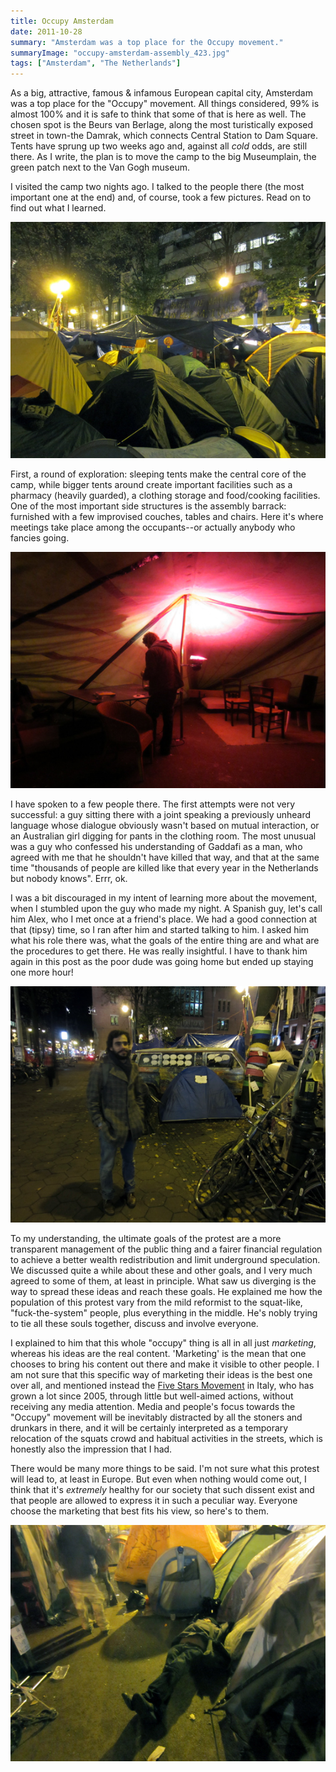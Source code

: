 ```yaml
---
title: Occupy Amsterdam
date: 2011-10-28
summary: "Amsterdam was a top place for the Occupy movement."
summaryImage: "occupy-amsterdam-assembly_423.jpg"
tags: ["Amsterdam", "The Netherlands"]
---
```


As a big, attractive, famous & infamous European capital city, Amsterdam was a top place for the "Occupy" movement. All things considered, 99% is almost 100% and it is safe to think that some of that is here as well. The chosen spot is the Beurs van Berlage, along the most turistically exposed street in town-the Damrak, which connects Central Station to Dam Square. Tents have sprung up two weeks ago and, against all _cold_ odds, are still there. As I write, the plan is to move the camp to the big Museumplain, the green patch next to the Van Gogh museum.

I visited the camp two nights ago. I talked to the people there (the most important one at the end) and, of course, took a few pictures. Read on to find out what I learned.

![](occupy-amsterdam-tents_423.jpg)

First, a round of exploration: sleeping tents make the central core of the camp, while bigger tents around create important facilities such as a pharmacy (heavily guarded), a clothing storage and food/cooking facilities. One of the most important side structures is the assembly barrack: furnished with a few improvised couches, tables and chairs. Here it's where meetings take place among the occupants--or actually anybody who fancies going. 

![](occupy-amsterdam-assembly_423.jpg)

I have spoken to a few people there. The first attempts were not very successful: a guy sitting there with a joint speaking a previously unheard language whose dialogue obviously wasn't based on mutual interaction, or an Australian girl digging for pants in the clothing room. The most unusual was a guy who confessed his understanding of Gaddafi as a man, who agreed with me that he shouldn't have killed that way, and that at the same time "thousands of people are killed like that every year in the Netherlands but nobody knows". Errr, ok.

I was a bit discouraged in my intent of learning more about the movement, when I stumbled upon the guy who made my night. A Spanish guy, let's call him Alex, who I met once at a friend's place. We had a good connection at that (tipsy) time, so I ran after him and started talking to him. I asked him what his role there was, what the goals of the entire thing are and what are the procedures to get there. He was really insightful. I have to thank him again in this post as the poor dude was going home but ended up staying one more hour!

![](occupy-amsterdam-alex_423.jpg)

To my understanding, the ultimate goals of the protest are a more transparent management of the public thing and a fairer financial regulation to achieve a better wealth redistribution and limit underground speculation. We discussed quite a while about these and other goals, and I very much agreed to some of them, at least in principle. What saw us diverging is the way to spread these ideas and reach these goals. He explained me how the population of this protest vary from the mild reformist to the squat-like, "fuck-the-system" people, plus everything in the middle. He's nobly trying to tie all these souls together, discuss and involve everyone. 

I explained to him that this whole "occupy" thing is all in all just _marketing_, whereas his ideas are the real content. 'Marketing' is the mean that one chooses to bring his content out there and make it visible to other people. I am not sure that this specific way of marketing their ideas is the best one over all, and mentioned instead the [Five Stars Movement](http://en.wikipedia.org/wiki/Five_Star_Movement) in Italy, who has grown a lot since 2005, through little but well-aimed actions, without receiving any media attention. Media and people's focus towards the "Occupy" movement will be inevitably distracted by all the stoners and drunkars in there, and it will be certainly interpreted as a temporary relocation of the squats crowd and habitual activities in the streets, which is honestly also the impression that I had.

There would be many more things to be said. I'm not sure what this protest will lead to, at least in Europe. But even when nothing would come out, I think that it's _extremely_ healthy for our society that such dissent exist and that people are allowed to express it in such a peculiar way. Everyone choose the marketing that best fits his view, so here's to them.

![](occupy-amsterdam-homeless_423.jpg)
